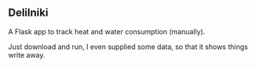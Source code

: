 Delilniki
---
A Flask app to track heat and water consumption (manually).

Just download and run, I even supplied some data, so that it shows things write away.